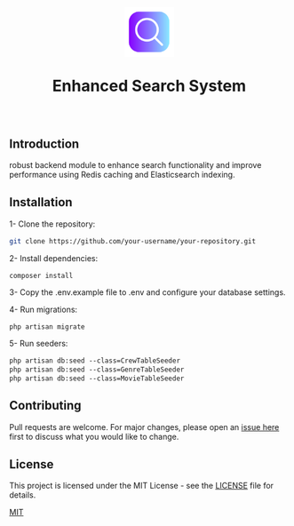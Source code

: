 <h1>
<br>
<div align="center">
    <img src="images/search.png" height="90">
    <p >Enhanced Search System</p>
</div>

  
  
</h1>

<br>


## Introduction 

robust backend module to enhance search functionality and improve performance using Redis caching and Elasticsearch indexing.

## Installation

 1- Clone the repository:
   ```sh
   git clone https://github.com/your-username/your-repository.git
   ```

2- Install dependencies:

```shell
composer install
```

3- Copy the .env.example file to .env and configure your database settings.

4- Run migrations:
```shell
php artisan migrate
```
5- Run seeders:
```shell
php artisan db:seed --class=CrewTableSeeder
php artisan db:seed --class=GenreTableSeeder
php artisan db:seed --class=MovieTableSeeder
```
## Contributing

Pull requests are welcome. For major changes, please open an <a href="https://github.com/2x-Hra/enhanced-search-system/issues"> issue here </a> first
to discuss what you would like to change.


## License
This project is licensed under the MIT License - see the [LICENSE](https://choosealicense.com/licenses/mit/) file for details.

[MIT](https://choosealicense.com/licenses/mit/)

